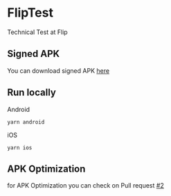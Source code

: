 # FlipTest
Technical Test at Flip

## Signed APK

You can download signed APK [here](https://drive.google.com/drive/folders/1lZ29G0jOCw6Xovu6nA9U-vi9IZiHHvJ-?usp=sharing)

## Run locally

Android

```
yarn android
```

iOS

```
yarn ios
```

## APK Optimization

for APK Optimization you can check on Pull request [#2](https://github.com/zakkymf/FlipTest/pull/2)
